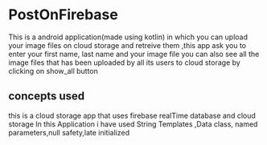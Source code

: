 # PostOnFirebase
This is a android application(made using kotlin) in which you can upload your image files on  cloud storage and retreive them ,this app ask you to enter your first name, last name and your image file you can also see all the image files that has been uploaded by all its users to cloud storage by clicking on show_all button

## concepts used 
this is a cloud storage app that uses firebase realTime database and cloud storage 
In this Application i have used String Templates ,Data class, named parameters,null safety,late initialized
